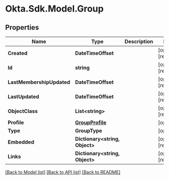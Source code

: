 # Okta.Sdk.Model.Group

## Properties

Name | Type | Description | Notes
------------ | ------------- | ------------- | -------------
**Created** | **DateTimeOffset** |  | [optional] [readonly] 
**Id** | **string** |  | [optional] [readonly] 
**LastMembershipUpdated** | **DateTimeOffset** |  | [optional] [readonly] 
**LastUpdated** | **DateTimeOffset** |  | [optional] [readonly] 
**ObjectClass** | **List&lt;string&gt;** |  | [optional] [readonly] 
**Profile** | [**GroupProfile**](GroupProfile.md) |  | [optional] 
**Type** | **GroupType** |  | [optional] 
**Embedded** | **Dictionary&lt;string, Object&gt;** |  | [optional] [readonly] 
**Links** | **Dictionary&lt;string, Object&gt;** |  | [optional] [readonly] 

[[Back to Model list]](../README.md#documentation-for-models) [[Back to API list]](../README.md#documentation-for-api-endpoints) [[Back to README]](../README.md)

